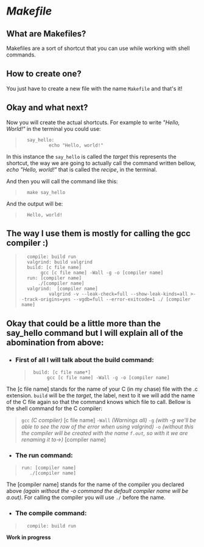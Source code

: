 # *Makefile*
## What are Makefiles?
Makefiles are a sort of shortcut that you can use while working with shell commands.
## How to create one?
You just have to create a new file with the name `Makefile` and that's it!
## Okay and what next?
Now you will create the actual shortcuts. For example to write *"Hello, World!"* in the terminal you could use:
>       say_hello:   
>               echo "Hello, world!"
In this instance the `say_hello` is called the *target* this represents the shortcut, the way we are going to actually call the command written bellow, *echo "Hello, world!"* that is called the *recipe*, in the terminal.

And then you will call the command like this:
>       make say_hello
And the output will be:
>       Hello, world!
## The way I use them is mostly for calling the gcc compiler :)
>       compile: build run
>       valgrind: build valgrind
>       build: [c file name]
>	         gcc [c file name] -Wall -g -o [compiler name]
>       run: [compiler name]
>	        ./[compiler name]
>       valgrind:  [compiler name]
>	            valgrind -v --leak-check=full --show-leak-kinds=all >--track-origins=yes --vgdb=full --error-exitcode=1 ./ [compiler name]
## Okay that could be a little more than the say_hello command but I will explain all of the abomination from above:
- ### First of all I will talk about the build command:
  >      ​build: [c file name*]
  >           ​gcc [c file name] -Wall -g -o [compiler name]
The [c file name] stands for the name of your C (in my chase) file with the .c extension. `build` will be the *target*, the label, next to it we will add the name of the C file again so that the command knows which file to call. Bellow is the shell command for the C compiler: 
> `gcc` *(C compiler)* [c file name] `-Wall` *(Warnings all)* `-g` *(with -g we'll be able to see the row of the error when using valgrind)* `-o` *(without this the compiler will be created with the name `f.out`, so with it we are renaming it to->)* [compiler name]
- ### The run command:
>     ​run: [compiler name]
>        ​./[compiler name]
The [compiler name] stands for the name of the compiler you declared above *(again without the -o command the default compiler name will be a.out)*. For calling the compiler you will use `./` before the name.
- ### The compile command:
>       compile: build run 






**Work in progress**